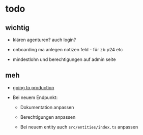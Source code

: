 # todo

## wichtig

- klären agenturen? auch login?

- onboarding ma anlegen notizen feld - für zb p24 etc

- mindestlohn und berechtigungen auf admin seite

## meh

- [going to production](https://nextjs.org/docs/going-to-production)

- Bei neuem Endpunkt:

  - Dokumentation anpassen

  - Berechtigungen anpassen

  - Bei neuem entity auch `src/entities/index.ts` anpassen
